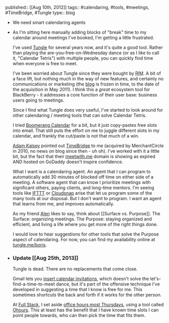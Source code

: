 published:: [[Aug 10th, 2012]]
tags:: #calendaring, #tools, #meetings, #TimeBridge, #Tungle
type:: blog

- We need smart calendaring agents
- As I'm sitting here manually adding blocks of "break" time to my calendar around meetings I've booked, I'm getting a little frustrated.
  
  I've used [Tungle](http://tungle.me) for several years now, and it's quite a good tool. Rather than playing the are-you-free-on-Wednesday dance (or as I like to call it, "Calendar Tetris") with multiple people, you can quickly find time when everyone is free to meet.
  <!-- more -->
  I've been worried about Tungle since they were bought by <acronym title="Research in Motion - makers of the BlackBerry smartphone">RIM</acronym>. A bit of a face lift, but nothing much in the way of new features, and certainly no communications or marketing (the [blog](http://www.tungle.me/Home/blog/) is frozen in time, to the date of the acquisition in May 2011). I think this a *great* ecosystem tool for BlackBerry - it addresses a core function of their user base: business users going to meetings.
  
  Since I find what Tungle does very useful, I've started to look around for other calendaring / meeting tools that can solve Calendar Tetris.
  
  I tried [Boomerang Calendar](http://boomerangcalendar.com/) for a bit, but it just copy-pastes free slots into email. That still puts the effort on me to juggle different slots in my calendar, and frankly the cut/paste is not that much of a win.
  
  [Adam Kalsey](http://twitter.com/akalsey) pointed out [TimeBridge](http://timebridge.com) to me (acquired by MerchantCircle in 2010, no news on blog since then - uh oh). I've worked with it a little bit, but the fact that their [meetwith.me](http://meetwith.me) domain is showing as expired AND hosted on GoDaddy doesn't inspire confidence.
  
  What I want is a calendaring agent. An agent that I can program to automatically add 30 minutes of blocked off time on either side of a meeting. A software agent that can know I prioritize meetings with significant others, paying clients, and long-time mentors. I'm seeing tools like [IFTTT](http://ifttt.com) or [Cloudsnap](http://cloudsnap.com) arise that let us program some of the many tools at our disposal. But I don't want to program. I want an agent that learns from me, and improves automatically.
  
  As my friend [Alen](http://www.alenpuaca.com/) likes to say, think about [[Surface vs. Purpose]]. The Surface: organizing meetings. The Purpose: staying organized and efficient, and living a life where you get more of the right things done.
  
  I would love to hear suggestions for other tools that solve the Purpose aspect of calendaring. For now, you can find my availability online at [tungle.me/boris](http://tungle.me/boris).
- ### Update [[Aug 25th, 2013]] 
  
  Tungle is dead. There are no replacements that come close.
  
  Gmail lets you [insert calendar invitations](https://support.google.com/calendar/answer/161776?hl=en), which doesn't solve the let's-find-a-time-to-meet dance, but it's part of the offensive technique I've developed in suggesting a time that I know is free for me. This sometimes shortcuts the back and forth if it works for the other person.
  
  At [Full Stack](http://fullstack.ca), I set aside [office hours most Thursdays](http://ohours.org/borismann), using a tool called [Ohours](http://ohours.org). This at least has the benefit that I have known time slots I can point people towards, who can then pick the time that fits them.
